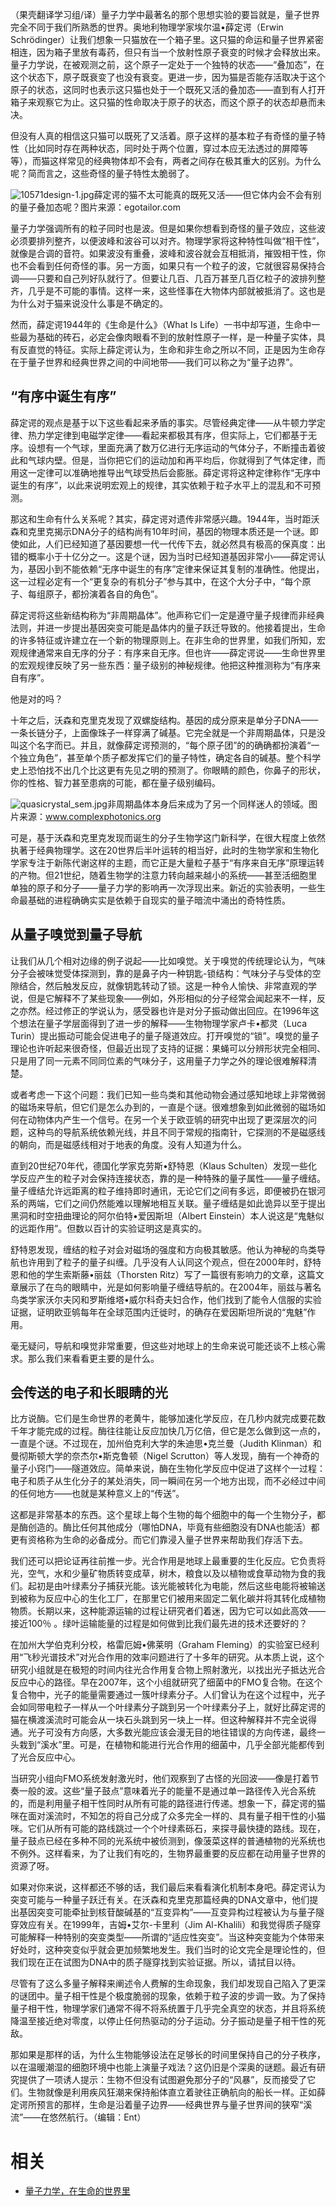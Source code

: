 （果壳翻译学习组/译）量子力学中最著名的那个思想实验的要旨就是，量子世界完全不同于我们所熟悉的世界。奥地利物理学家埃尔温•薛定谔（Erwin Schrödinger）让我们想象一只猫放在一个箱子里。这只猫的命运和量子世界紧密相连，因为箱子里放有毒药，但只有当一个放射性原子衰变的时候才会释放出来。量子力学说，在被观测之前，这个原子一定处于一个独特的状态——“叠加态”，在这个状态下，原子既衰变了也没有衰变。更进一步，因为猫是否能存活取决于这个原子的状态，这同时也表示这只猫也处于一个既死又活的叠加态——直到有人打开箱子来观察它为止。这只猫的性命取决于原子的状态，而这个原子的状态却悬而未决。

但没有人真的相信这只猫可以既死了又活着。原子这样的基本粒子有奇怪的量子特性（比如同时存在两种状态，同时处于两个位置，穿过本应无法透过的屏障等等），而猫这样常见的经典物体却不会有，两者之间存在极其重大的区别。为什么呢？简而言之，这些奇怪的量子特性太脆弱了。

![10571design-1.jpg](https://1-im.guokr.com/tILwtR8cDehNagMa-tg6KZN_eir5Swy63AwJ-HuubP30AQAA9AEAAEpQ.jpg)薛定谔的猫不太可能真的既死又活——但它体内会不会有别的量子叠加态呢？图片来源：egotailor.com

量子力学强调所有的粒子同时也是波。但是如果你想看到奇怪的量子效应，这些波必须要排列整齐，以便波峰和波谷可以对齐。物理学家将这种特性叫做“相干性”，就像是合调的音符。如果波没有重叠，波峰和波谷就会互相抵消，摧毁相干性，你也不会看到任何奇怪的事。另一方面，如果只有一个粒子的波，它就很容易保持合调——只要和自己列好队就行了。但要让几百、几百万甚至几百亿粒子的波排列整齐，几乎是不可能的事情。这样一来，这些怪事在大物体内部就被抵消了。这也是为什么对于猫来说没什么事是不确定的。

然而，薛定谔1944年的《生命是什么》（What Is Life）一书中却写道，生命中一些最为基础的砖石，必定会像肉眼看不到的放射性原子一样，是一种量子实体，具有反直觉的特征。实际上薛定谔认为，生命和非生命之所以不同，正是因为生命存在于量子世界和经典世界之间的中间地带——我们可以称之为“量子边界”。

## “有序中诞生有序”

薛定谔的观点是基于以下这些看起来矛盾的事实。尽管经典定律——从牛顿力学定律、热力学定律到电磁学定律——看起来都极其有序，但实际上，它们都基于无序。设想有一个气球，里面充满了数万亿进行无序运动的气体分子，不断撞击着彼此和气球内壁。但是，当你把它们的运动加和再平均后，你就得到了气体定律，而用这一定律可以准确地推导出气球受热后会膨胀。薛定谔将这种定律称作“无序中诞生的有序”，以此来说明宏观上的规律，其实依赖于粒子水平上的混乱和不可预测。

那这和生命有什么关系呢？其实，薛定谔对遗传非常感兴趣。1944年，当时距沃森和克里克揭示DNA分子的结构尚有10年时间，基因的物理本质还是一个谜。即使如此，人们已经知道了基因要想一代一代传下去，就必然具有极高的保真度：出错的概率小于十亿分之一。这是个谜，因为当时已经知道基因非常小——薛定谔认为，基因小到不能依赖“无序中诞生的有序”定律来保证其复制的准确性。他提出，这一过程必定有一个“更复杂的有机分子”参与其中，在这个大分子中，“每个原子、每组原子，都扮演着各自的角色”。

薛定谔将这些新结构称为“非周期晶体”。他声称它们一定是遵守量子规律而非经典法则，并进一步提出基因突变可能是晶体内的量子跃迁导致的。他接着提出，生命的许多特征或许建立在一个新的物理原则上。在非生命的世界里，如我们所知，宏观规律通常来自无序的分子：有序来自无序。但也许——薛定谔说——生命世界里的宏观规律反映了另一些东西：量子级别的神秘规律。他把这种推测称为“有序来自有序”。

他是对的吗？

十年之后，沃森和克里克发现了双螺旋结构。基因的成分原来是单分子DNA——一条长链分子，上面像珠子一样穿满了碱基。它完全就是一个非周期晶体，只是没叫这个名字而已。并且，就像薛定谔预测的，“每个原子团”的的确确都扮演着“一个独立角色”，甚至单个质子都发挥它们的量子特性，确定各自的碱基。整个科学史上恐怕找不出几个比这更有先见之明的预测了。你眼睛的颜色，你鼻子的形状，你的性格、智力甚至患病的可能，都在量子级别编码。

![quasicrystal_sem.jpg](https://2-im.guokr.com/Z1uPIIi4JmlPivGHX9RjJob-VyJYclO-nzGxHwnEKqFICAAApAUAAEpQ.jpg?imageView2/1/w/555/h/378)非周期晶体本身后来成为了另一个同样迷人的领域。图片来源：www.complexphotonics.org

可是，基于沃森和克里克发现而诞生的分子生物学这门新科学，在很大程度上依然执著于经典物理学。这在20世界后半叶运转的相当好，此时的生物学家和生物化学家专注于新陈代谢这样的主题，而它正是大量粒子基于“有序来自无序”原理运转的产物。但21世纪，随着生物学的注意力转向越来越小的系统——甚至活细胞里单独的原子和分子——量子力学的影响再一次浮现出来。新近的实验表明，一些生命最基础的进程确确实实是依赖于自现实的量子暗流中涌出的奇特性质。

## 从量子嗅觉到量子导航

让我们从几个相对边缘的例子说起——比如嗅觉。关于嗅觉的传统理论认为，气味分子会被味觉受体探测到，靠的是鼻子内一种钥匙-锁结构：气味分子与受体的空隙结合，然后触发反应，就像钥匙转动了锁。这是一种令人愉快、非常直观的学说，但是它解释不了某些现象——例如，外形相似的分子经常会闻起来不一样，反之亦然。经过修正的学说认为，感受器也许是对分子振动做出回应。在1996年这个想法在量子学层面得到了进一步的解释——生物物理学家卢卡•都灵（Luca Turin）提出振动可能会促进电子的量子隧道效应。打开嗅觉的“锁”。嗅觉的量子理论也许听起来很奇怪，但最近出现了支持的证据：果蝇可以分辨形状完全相同、只是用了同一元素不同同位素的气味分子，这用量子力学之外的理论很难解释清楚。

或者考虑一下这个问题：我们已知一些鸟类和其他动物会通过感知地球上非常微弱的磁场来导航，但它们是怎么办到的，一直是个谜。很难想象到如此微弱的磁场如何在动物体内产生一个信号。在另一个关于欧亚鸲的研究中出现了更深层次的问题，这种鸟的导航系统依赖光线，并且不同于常规的指南针，它探测的不是磁感线的朝向，而是磁感线相对于地表的角度。没有人知道为什么。

直到20世纪70年代，德国化学家克劳斯•舒特恩（Klaus Schulten）发现一些化学反应产生的粒子对会保持连接状态，靠的是一种特殊的量子属性——量子缠结。量子缠结允许远距离的粒子维持即时通讯，无论它们之间有多远，即便被扔在银河系的两端，它们之间仍然能难以理解地相互关联。量子缠结是如此诡异以至于提出黑洞和时空扭曲理论的阿尔伯特•爱因斯坦（Albert Einstein）本人说这是“鬼魅似的远距作用”。但数以百计的实验证明这是真实的。

舒特恩发现，缠结的粒子对会对磁场的强度和方向极其敏感。他认为神秘的鸟类导航也许用到了粒子的量子纠缠。几乎没有人认同这个观点，但在2000年时，舒特恩和他的学生索斯藤•丽兹（Thorsten Ritz）写了一篇很有影响力的文章，这篇文章展示了在鸟的眼睛中，光是如何影响量子缠结导航的。在2004年，丽兹与著名鸟类学家沃尔夫冈和罗斯维塔•威尔科奇夫妇合作，他们找到了能令人信服的实验证据，证明欧亚鸲每年在全球范围内迁徙时，的确存在爱因斯坦所说的“鬼魅”作用。

毫无疑问，导航和嗅觉非常重要，但这些对地球上的生命来说可能还谈不上核心需求。那么我们来看看更主要的是什么。

## 会传送的电子和长眼睛的光

比方说酶。它们是生命世界的老黄牛，能够加速化学反应，在几秒内就完成要花数千年才能完成的过程。酶往往能让反应加快几万亿倍，但它是怎么做到这一点的，一直是个谜。不过现在，加州伯克利大学的朱迪思•克兰曼（Judith Klinman）和曼彻斯顿大学的奈杰尔•斯克鲁顿（Nigel Scrutton）等人发现，酶有一个神奇的量子小窍门——隧道效应。简单来说，酶在生物化学反应中促进了这样个一过程：电子和质子从生化分子的某处消失，同一瞬间在另一个地方出现，而不必经过中间的任何地方——也就是某种意义上的“传送”。

这都是非常基本的东西。这个星球上每个生物的每个细胞中的每一个生物分子，都是酶创造的。酶比任何其他成分（哪怕DNA，毕竟有些细胞没有DNA也能活）都更有资格称为生命的必备成分。而它们靠浸入量子世界来帮助我们存活下去。

我们还可以把论证再往前推一步。光合作用是地球上最重要的生化反应。它负责将光，空气，水和少量矿物质转变成草，树木，粮食以及以植物或食草动物为食的我们。起初是由叶绿素分子捕获光能。该光能被转化为电能，然后这些电能将被输送到被称为反应中心的生化工厂，在那里它们被用来固定二氧化碳并将其转化成植物物质。长期以来，这种能源运输的过程让研究者们着迷，因为它可以如此高效——接近100％ 。绿叶运输能量的过程是如何做到比我们最先进的技术还要好的？

在加州大学伯克利分校，格雷厄姆•佛莱明（Graham Fleming）的实验室已经利用“飞秒光谱技术”对光合作用的效率问题进行了十多年的研究。从本质上说，这个研究小组就是在极短的时间内往光合作用复合物上照射激光，以找出光子抵达光合反应中心的路径。早在2007年，这个小组就研究了细菌中的FMO复合物。在这个复合物中，光子的能量需要通过一簇叶绿素分子。人们曾认为在这个过程中，光子会如同带电粒子一样从一个叶绿素分子跳到另一个叶绿素分子上，就好比薛定谔的猫在横渡溪流时可能会从一块石头跳到另一块上一样。但这种解释并不完全说得通。光子可没有方向感，大多数光能应该会漫无目的地往错误的方向传递，最终一头栽到“溪水”里。可是，在植物和能进行光合作用的细菌中，几乎全部光能都传到了光合反应中心。

当研究小组向FMO系统发射激光时，他们观察到了古怪的光回波——像是打着节奏一般的波。这些“量子鼓点”意味着光子的能量不是通过单一路径传入光合系统的，而是利用量子相干性同时从所有可能的路径进行传递。想象一下，薛定谔的猫咪在面对溪流时，不知怎的将自己分成了众多完全一样的、具有量子相干性的小猫咪。它们从所有可能的路线跳过一个个叶绿素砾石，来探寻最快捷的路线。现在，量子鼓点已经在多种不同的光系统中被侦测到，像菠菜这样的普通植物的光系统也不例外。这样看来，为了让我们有吃的，生物界最重要的反应都在动用量子世界的资源了呀。

如果对你来说，这样都还不够的话，我们最后来看看演化机制本身吧。薛定谔认为突变可能与一种量子跃迁有关。在沃森和克里克那篇经典的DNA文章中，他们提出基因突变可能牵扯到核苷酸碱基的“互变异构”——互变异构过程被认为与量子隧穿效应有关。在1999年，吉姆•艾尔-卡里利（Jim Al-Khalili）和我觉得质子隧穿可能解释一种特别的突变类型——所谓的“适应性突变”。当这种突变能为个体带来好处时，这种突变似乎就会更加频繁地发生。我们当时的论文完全是理论性的，但我们现在正在试图为DNA中的质子隧穿找到实验证据。所以，请拭目以待。

尽管有了这么多量子解释来阐述令人费解的生命现象，我们却发现自己陷入了更深的谜团中。量子相干性是个极度脆弱的现象，依赖于粒子波的步调一致。为了保持量子相干性，物理学家们通常不得不将系统置于几乎完全真空的状态，并且将系统降温至接近绝对零度，以停止任何热驱动的分子运动。分子振动是量子相干性的死敌。

那如果是那样的话，为什么生物能够设法在足够长的时间里保持自己的分子秩序，以在温暖潮湿的细胞环境中也能上演量子戏法？这仍旧是个深奥的谜题。最近有研究提供了一项诱人提示：生物不但没有试图避免那分子的“风暴”，反而接受了它们。生物就像是利用疾风狂潮来保持船体直立着驶往正确航向的船长一样。正如薛定谔所预言的那样，生命是沿着量子边界——经典世界与量子世界间的狭窄“溪流”——在悠然航行。（编辑：Ent）


# 相关

- [量子力学，在生命的世界里](https://www.guokr.com/article/439546/)